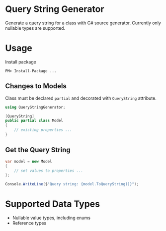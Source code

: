 # Query String Generator

Generate a query string for a class with C# source generator. Currently only nullable types are supported.

# Usage

Install package

```
PM> Install-Package ...
```

## Changes to Models

Class must be declared `partial` and decorated with `QueryString` attribute.

```csharp
using QueryStringGenerator;

[QueryString]
public partial class Model
{
    // existing properties ...
}
```

## Get the Query String

```csharp
var model = new Model
{
    // set values to properties ...
};

Console.WriteLine($"Query string: {model.ToQueryString()}");
```

# Supported Data Types

- Nullable value types, including enums
- Reference types
